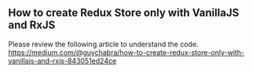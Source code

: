 How to create Redux Store only with VanillaJS and RxJS
---------
Please review the following article to understand the code.
https://medium.com/@guychabra/how-to-create-redux-store-only-with-vanillajs-and-rxjs-843051ed24ce
